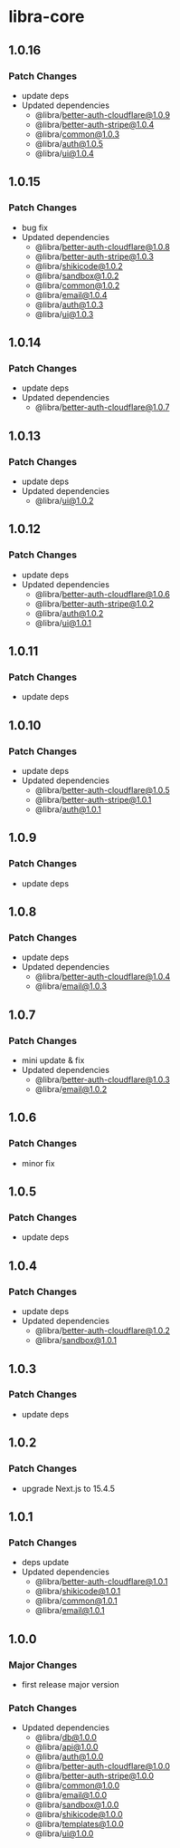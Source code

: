 # libra-core

## 1.0.16

### Patch Changes

- update deps
- Updated dependencies
  - @libra/better-auth-cloudflare@1.0.9
  - @libra/better-auth-stripe@1.0.4
  - @libra/common@1.0.3
  - @libra/auth@1.0.5
  - @libra/ui@1.0.4

## 1.0.15

### Patch Changes

- bug fix
- Updated dependencies
  - @libra/better-auth-cloudflare@1.0.8
  - @libra/better-auth-stripe@1.0.3
  - @libra/shikicode@1.0.2
  - @libra/sandbox@1.0.2
  - @libra/common@1.0.2
  - @libra/email@1.0.4
  - @libra/auth@1.0.3
  - @libra/ui@1.0.3

## 1.0.14

### Patch Changes

- update deps
- Updated dependencies
  - @libra/better-auth-cloudflare@1.0.7

## 1.0.13

### Patch Changes

- update deps
- Updated dependencies
  - @libra/ui@1.0.2

## 1.0.12

### Patch Changes

- update deps
- Updated dependencies
  - @libra/better-auth-cloudflare@1.0.6
  - @libra/better-auth-stripe@1.0.2
  - @libra/auth@1.0.2
  - @libra/ui@1.0.1

## 1.0.11

### Patch Changes

- update deps

## 1.0.10

### Patch Changes

- update deps
- Updated dependencies
  - @libra/better-auth-cloudflare@1.0.5
  - @libra/better-auth-stripe@1.0.1
  - @libra/auth@1.0.1

## 1.0.9

### Patch Changes

- update deps

## 1.0.8

### Patch Changes

- update deps
- Updated dependencies
  - @libra/better-auth-cloudflare@1.0.4
  - @libra/email@1.0.3

## 1.0.7

### Patch Changes

- mini update & fix
- Updated dependencies
  - @libra/better-auth-cloudflare@1.0.3
  - @libra/email@1.0.2

## 1.0.6

### Patch Changes

- minor fix

## 1.0.5

### Patch Changes

- update deps

## 1.0.4

### Patch Changes

- update deps
- Updated dependencies
  - @libra/better-auth-cloudflare@1.0.2
  - @libra/sandbox@1.0.1

## 1.0.3

### Patch Changes

- update deps

## 1.0.2

### Patch Changes

- upgrade Next.js to 15.4.5

## 1.0.1

### Patch Changes

- deps update
- Updated dependencies
  - @libra/better-auth-cloudflare@1.0.1
  - @libra/shikicode@1.0.1
  - @libra/common@1.0.1
  - @libra/email@1.0.1

## 1.0.0

### Major Changes

- first release major version

### Patch Changes

- Updated dependencies
  - @libra/db@1.0.0
  - @libra/api@1.0.0
  - @libra/auth@1.0.0
  - @libra/better-auth-cloudflare@1.0.0
  - @libra/better-auth-stripe@1.0.0
  - @libra/common@1.0.0
  - @libra/email@1.0.0
  - @libra/sandbox@1.0.0
  - @libra/shikicode@1.0.0
  - @libra/templates@1.0.0
  - @libra/ui@1.0.0
